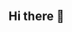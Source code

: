 ## Hi there 👋

<!--
**DelioVozza/DelioVozza** is a ✨ _special_ ✨ repository because its `README.md` (this file) appears on your GitHub profile.

Here are some ideas to get you started:

- 🔭 I’m currently working on getting my bachelor degree
- 🌱 I’m currently learning chemistry
- 👯 I’m looking to collaborate on my practical programming in chemistry project
- 🤔 I’m looking for help with quantum mechanics
- 💬 Ask me about frogs
- 📫 How to reach me: delio.vozza@epfl.ch
- 😄 Pronouns: He/Him
- ⚡ Fun fact: Idk
-->
